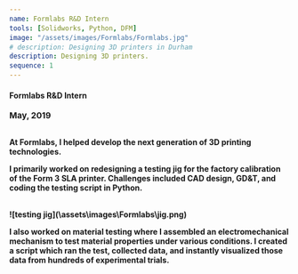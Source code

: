 ```yaml
---
name: Formlabs R&D Intern
tools: [Solidworks, Python, DFM]
image: "/assets/images/Formlabs/Formlabs.jpg"
# description: Designing 3D printers in Durham
description: Designing 3D printers.
sequence: 1
---
```


#### <b>Formlabs R&D Intern<b>
<p style="font-size:15px; padding: 0 0 1em 0;">May, 2019</p>

At Formlabs, I helped develop the next generation of 3D printing technologies. 

I primarily worked on redesigning a testing jig for the factory calibration of the Form 3 SLA printer. Challenges included CAD design, GD&T, and coding the testing script in Python.

<br>
![testing jig](\assets\images\Formlabs\jig.png)
<br>

I also worked on material testing where I assembled an electromechanical mechanism to test material properties under various conditions. I created a script which ran the test, collected data, and instantly visualized those data from hundreds of experimental trials.

<br>